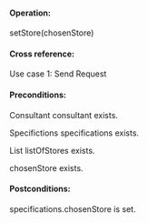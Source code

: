 #### Operation: 

setStore(chosenStore) 

#### Cross reference: 

Use case 1: Send Request 

#### Preconditions: 

Consultant consultant exists. 

Specifictions specifications exists. 

List listOfStores exists. 

chosenStore exists.

#### Postconditions: 

specifications.chosenStore is set. 
